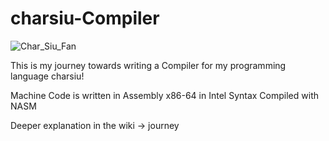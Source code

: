 # charsiu-Compiler
![Char_Siu_Fan](https://github.com/tristanlok/chasiu-Compiler/assets/157249099/bbeb56a4-79d0-40dd-af14-8a34c2d919c9)

This is my journey towards writing a Compiler for my programming language charsiu!

Machine Code is written in Assembly x86-64 in Intel Syntax Compiled with NASM

Deeper explanation in the wiki -> journey

